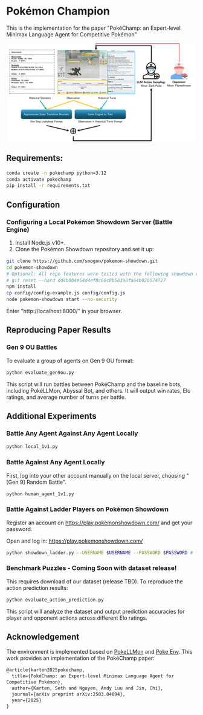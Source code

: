# Pokémon Champion

This is the implementation for the paper "PokéChamp: an Expert-level Minimax Language Agent for Competitive Pokémon"

<div align="center">
  <img src="./resource/method.png" alt="PokemonChamp">
</div>

## Requirements:

```sh
conda create -n pokechamp python=3.12
conda activate pokechamp
pip install -r requirements.txt
```

## Configuration 

### Configuring a Local Pokémon Showdown Server (Battle Engine)

1. Install Node.js v10+.
2. Clone the Pokémon Showdown repository and set it up:

```sh
git clone https://github.com/smogon/pokemon-showdown.git
cd pokemon-showdown
# Optional: All repo features were tested with the following showdown version.
# git reset --hard dd4b004e54d4ef8c66c8b583a8fa64b020574727
npm install
cp config/config-example.js config/config.js
node pokemon-showdown start --no-security
```

Enter "http://localhost:8000/" in your browser.


## Reproducing Paper Results

### Gen 9 OU Battles

To evaluate a group of agents on Gen 9 OU format:

```sh
python evaluate_gen9ou.py
```

This script will run battles between PokéChamp and the baseline bots, including PokéLLMon, Abyssal Bot, and others. It will output win rates, Elo ratings, and average number of turns per battle.

## Additional Experiments

### Battle Any Agent Against Any Agent Locally
```sh
python local_1v1.py 
```

### Battle Against Any Agent Locally

First, log into your other account manually on the local server, choosing "[Gen 9] Random Battle".

```sh
python human_agent_1v1.py 
```

### Battle Against Ladder Players on Pokémon Showdown

Register an account on https://play.pokemonshowdown.com/ and get your password.

Open and log in: https://play.pokemonshowdown.com/

```sh
python showdown_ladder.py --USERNAME $USERNAME --PASSWORD $PASSWORD # fill in your username and password for PokéChamp, no need to set up local server.
```

### Benchmark Puzzles - Coming Soon with dataset release!

This requires download of our dataset (release TBD).
To reproduce the action prediction results:

```sh
python evaluate_action_prediction.py
```

This script will analyze the dataset and output prediction accuracies for player and opponent actions across different Elo ratings.


## Acknowledgement

The environment is implemented based on [PokeLLMon](https://github.com/git-disl/PokeLLMon) and [Poke Env](https://github.com/hsahovic/poke-env). This work provides an implementation of the PokéChamp paper:

```
@article{karten2025pokechamp,
  title={PokéChamp: an Expert-level Minimax Language Agent for Competitive Pokémon},
  author={Karten, Seth and Nguyen, Andy Luu and Jin, Chi},
  journal={arXiv preprint arXiv:2503.04094},
  year={2025}
}
```